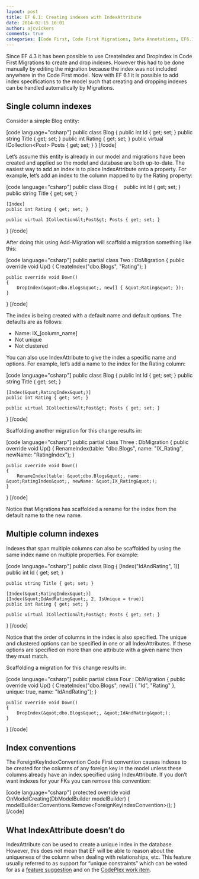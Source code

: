```yaml
---
layout: post
title: EF 6.1: Creating indexes with IndexAttribute
date: 2014-02-15 16:01
author: ajcvickers
comments: true
categories: [Code First, Code First Migrations, Data Annotations, EF6.1, Entity Framework, Indexs]
---
```

Since EF 4.3 it has been possible to use CreateIndex and DropIndex in Code First Migrations to create and drop indexes. However this had to be done manually by editing the migration because the index was not included anywhere in the Code First model. Now with EF 6.1 it is possible to add index specifications to the model such that creating and dropping indexes can be handled automatically by Migrations.<!--more-->
<h2>Single column indexes</h2>
Consider a simple Blog entity:

[code language="csharp"]
public class Blog
{
    public int Id { get; set; }
    public string Title { get; set; }
    public int Rating { get; set; }
    public virtual ICollection&lt;Post&gt; Posts { get; set; }
}
[/code]

Let’s assume this entity is already in our model and migrations have been created and applied so the model and database are both up-to-date. The easiest way to add an index is to place IndexAttribute onto a property. For example, let’s add an index to the column mapped to by the Rating property:

[code language="csharp"]
public class Blog
{
    public int Id { get; set; }
    public string Title { get; set; }

    [Index]
    public int Rating { get; set; }

    public virtual ICollection&lt;Post&gt; Posts { get; set; }
}
[/code]

After doing this using Add-Migration will scaffold a migration something like this:

[code language="csharp"]
public partial class Two : DbMigration
{
    public override void Up()
    {
        CreateIndex(&quot;dbo.Blogs&quot;, &quot;Rating&quot;);
    }

    public override void Down()
    {
        DropIndex(&quot;dbo.Blogs&quot;, new[] { &quot;Rating&quot; });
    }
}
[/code]

The index is being created with a default name and default options. The defaults are as follows:
<ul>
	<li>Name: IX_[column_name]</li>
	<li>Not unique</li>
	<li>Not clustered</li>
</ul>
You can also use IndexAttribute to give the index a specific name and options. For example, let’s add a name to the index for the Rating column:

[code language="csharp"]
public class Blog
{
    public int Id { get; set; }
    public string Title { get; set; }

    [Index(&quot;RatingIndex&quot;)]
    public int Rating { get; set; }

    public virtual ICollection&lt;Post&gt; Posts { get; set; }
}
[/code]

Scaffolding another migration for this change results in:

[code language="csharp"]
public partial class Three : DbMigration
{
    public override void Up()
    {
        RenameIndex(table: &quot;dbo.Blogs&quot;, name: &quot;IX_Rating&quot;, newName: &quot;RatingIndex&quot;);
    }

    public override void Down()
    {
        RenameIndex(table: &quot;dbo.Blogs&quot;, name: &quot;RatingIndex&quot;, newName: &quot;IX_Rating&quot;);
    }
}
[/code]

Notice that Migrations has scaffolded a rename for the index from the default name to the new name.
<h2>Multiple column indexes</h2>
Indexes that span multiple columns can also be scaffolded by using the same index name on multiple properties. For example:

[code language="csharp"]
public class Blog
{
    [Index(&quot;IdAndRating&quot;, 1)]
    public int Id { get; set; }

    public string Title { get; set; }

    [Index(&quot;RatingIndex&quot;)]
    [Index(&quot;IdAndRating&quot;, 2, IsUnique = true)]
    public int Rating { get; set; }

    public virtual ICollection&lt;Post&gt; Posts { get; set; }
}
[/code]

Notice that the order of columns in the index is also specified. The unique and clustered options can be specified in one or all IndexAttributes. If these options are specified on more than one attribute with a given name then they must match.

Scaffolding a migration for this change results in:

[code language="csharp"]
public partial class Four : DbMigration
{
    public override void Up()
    {
        CreateIndex(&quot;dbo.Blogs&quot;, new[] { &quot;Id&quot;, &quot;Rating&quot; }, unique: true, name: &quot;IdAndRating&quot;);
    }

    public override void Down()
    {
        DropIndex(&quot;dbo.Blogs&quot;, &quot;IdAndRating&quot;);
    }
}
[/code]
<h2>Index conventions</h2>
The ForeignKeyIndexConvention Code First convention causes indexes to be created for the columns of any foreign key in the model unless these columns already have an index specified using IndexAttribute. If you don’t want indexes for your FKs you can remove this convention:

[code language="csharp"]
protected override void OnModelCreating(DbModelBuilder modelBuilder)
{
    modelBuilder.Conventions.Remove&lt;ForeignKeyIndexConvention&gt;();
}
[/code]
<h2>What IndexAttribute doesn’t do</h2>
IndexAttribute can be used to create a unique index in the database. However, this does not mean that EF will be able to reason about the uniqueness of the column when dealing with relationships, etc. This feature usually referred to as support for “unique constraints” which can be voted for as a <a href="http://data.uservoice.com/forums/72025-entity-framework-feature-suggestions/suggestions/1050579-unique-constraint-i-e-candidate-key-support">feature suggestion</a> and on the <a href="http://entityframework.codeplex.com/workitem/299">CodePlex work item</a>.
